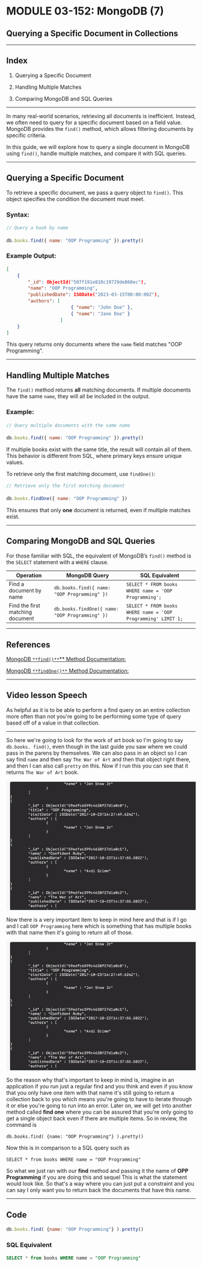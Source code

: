 # MODULE 03-152: MongoDB (7) 
## Querying a Specific Document in Collections

---

## **Index**

1. Querying a Specific Document

2. Handling Multiple Matches

3. Comparing MongoDB and SQL Queries

---

In many real-world scenarios, retrieving all documents is inefficient. Instead, we often need to query for a specific document based on a field value. MongoDB provides the `find()` method, which allows filtering documents by specific criteria.

In this guide, we will explore how to query a single document in MongoDB using `find()`, handle multiple matches, and compare it with SQL queries.

---

## **Querying a Specific Document**

To retrieve a specific document, we pass a query object to `find()`. This object specifies the condition the document must meet.

### **Syntax:**

```js
// Query a book by name

db.books.find({ name: "OOP Programming" }).pretty()
```

### **Example Output:**

```json
[  
    {    
        "_id": ObjectId("507f191e810c19729de860ec"),    
        "name": "OOP Programming",    
        "publishedDate": ISODate("2023-03-15T00:00:00Z"),    
        "authors": [      
                        { "name": "John Doe" },      
                        { "name": "Jane Doe" }    
                    ]  
    }
]
```

This query returns only documents where the `name` field matches "OOP Programming".

---

## **Handling Multiple Matches**

The `find()` method returns **all** matching documents. If multiple documents have the same `name`, they will all be included in the output.

### **Example:**

```javascript
// Query multiple documents with the same name

db.books.find({ name: "OOP Programming" }).pretty()
```

If multiple books exist with the same title, the result will contain all of them. This behavior is different from SQL, where primary keys ensure unique values.

To retrieve only the first matching document, use `findOne()`:

```js
// Retrieve only the first matching document

db.books.findOne({ name: "OOP Programming" })
```

This ensures that only **one** document is returned, even if multiple matches exist.

---

## **Comparing MongoDB and SQL Queries**

For those familiar with SQL, the equivalent of MongoDB’s `find()` method is the `SELECT` statement with a `WHERE` clause.

| Operation                        | MongoDB Query                                   | SQL Equivalent                                                |
| -------------------------------- | ----------------------------------------------- | ------------------------------------------------------------- |
| Find a document by name          | `db.books.find({ name: "OOP Programming" })`    | `SELECT * FROM books WHERE name = 'OOP Programming';`         |
| Find the first matching document | `db.books.findOne({ name: "OOP Programming" })` | `SELECT * FROM books WHERE name = 'OOP Programming' LIMIT 1;` |

****

## References

[MongoDB `**find()**`** Method Documentation:](https://www.mongodb.com/docs/manual/reference/method/db.collection.find/)

[MongoDB `**findOne()**` Method Documentation:](https://www.mongodb.com/docs/manual/reference/method/db.collection.findOne/)

****

## Video lesson Speech

As helpful as it is to be able to perform a find query on an entire 
collection more often than not you're going to be performing some type 
of query based off of a value in that collection.

****

So here we're going to look for the work of art book so I'm going to say `db.books. find()`,  even though in the last guide you saw where we could pass in the parens by themselves. We can also pass in an object so I can say find `name` and then say `The War of Art` and then that object right there, and then I can also call `pretty` on this. Now if I run this you can see that it returns `The War of Art` book.

![IMG](./03-152_IMG1.png)

Now there is a very important item to keep in mind here and that is if I go and I call `OOP Programming` here which is something that has multiple books with that name then it's going to return all of those. 

![IMG](./03-152_IMG2.png)

So the reason why that's important to keep in mind is, imagine in an application if you run just a regular find and you think and even if you know that you only have one item with that name it's still going to return a collection back to you which means you're going to have to iterate through it or else you're going to run into an error.  Later on, we will get into another method called **find one** where you can be assured that you're only going to get a single object back even if there are multiple items.  So in review, the command is 

```
db.books.find( {name: "OOP Programming"} ).pretty()
```

Now this is in comparison to a SQL query such as 

```
SELECT * from books WHERE name = "OOP Programming"
```

So what we just ran with our **find** method and passing it the name of **OPP Programming** if you are doing this and sequel This is what the statement would look like. So that's a way where you can just put a constraint and you can say I only want you to return back the documents that have this name. 

****

## Code

```js
db.books.find( {name: "OOP Programming"} ).pretty()
```

### SQL Equivalent

```sql
SELECT * from books WHERE name = "OOP Programming"
```
